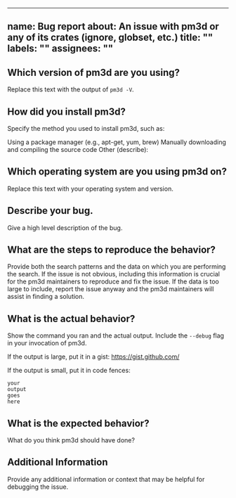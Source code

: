 <!-- /*************************************
 *        Copyright (c) xTekC.            *
 *        Licensed under MPL-2.0.         *
 *        See LICENSE for details.        *
 * https://www.mozilla.org/en-US/MPL/2.0/ *
 ******************************************/ -->

---
name: Bug report
about: An issue with pm3d or any of its crates (ignore, globset, etc.)
title: ""
labels: ""
assignees: ""
---

## Which version of pm3d are you using?

Replace this text with the output of `pm3d -V`.

## How did you install pm3d?

Specify the method you used to install pm3d, such as:

Using a package manager (e.g., apt-get, yum, brew)
Manually downloading and compiling the source code
Other (describe):

## Which operating system are you using pm3d on?

Replace this text with your operating system and version.

## Describe your bug.

Give a high level description of the bug.

## What are the steps to reproduce the behavior?

Provide both the search patterns and the data on which you are performing the search. If the issue is not obvious, including this information is crucial for the pm3d maintainers to reproduce and fix the issue. If the data is too large to include, report the issue anyway and the pm3d maintainers will assist in finding a solution.

## What is the actual behavior?

Show the command you ran and the actual output. Include the `--debug` flag in
your invocation of pm3d.

If the output is large, put it in a gist: https://gist.github.com/

If the output is small, put it in code fences:

```
your
output
goes
here
```

## What is the expected behavior?

What do you think pm3d should have done?

## Additional Information

Provide any additional information or context that may be helpful for debugging the issue.
